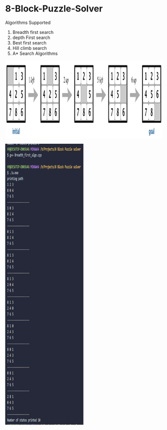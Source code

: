 # 8-Block-Puzzle-Solver
Algorithms Supported 
1) Breadth first search 
2) depth First search 
3) Best first search 
4) Hill climb search 
5) A* Search Algorithms
<p align="center">
  <img src="https://github.com/Prince-hash-lab/8-Block-Puzzle-Solver/blob/master/Random%20work/4moves.png" width="1050" height="250" title="hover text">
</p>
<p align="left">
 <img src="https://github.com/Prince-hash-lab/8-Block-Puzzle-Solver/blob/master/Random%20work/image.png" width="250" height="900" title="hover text">
 </p>
